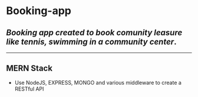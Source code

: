 # Booking-app

## _Booking app created to book comunity leasure like tennis, swimming in a community center_.

---

## **MERN Stack**

- Use NodeJS, EXPRESS, MONGO and various middleware to create a RESTful API

